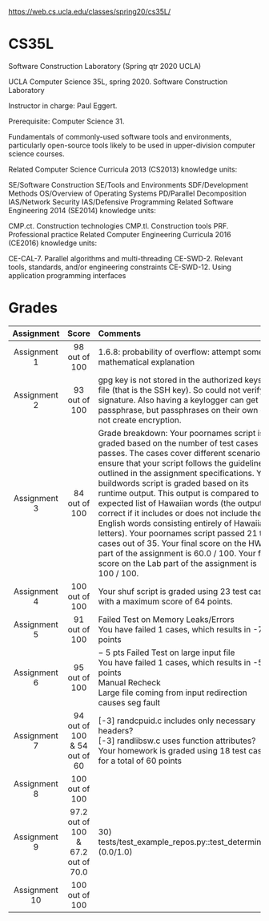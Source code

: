 https://web.cs.ucla.edu/classes/spring20/cs35L/

# CS35L
Software Construction Laboratory (Spring qtr 2020 UCLA)

UCLA Computer Science 35L, spring 2020.
Software Construction Laboratory

Instructor in charge: Paul Eggert.

Prerequisite: Computer Science 31.

Fundamentals of commonly-used software tools and environments, particularly open-source tools likely to be used in upper-division computer science courses.

Related Computer Science Curricula 2013 (CS2013) knowledge units:

SE/Software Construction
SE/Tools and Environments
SDF/Development Methods
OS/Overview of Operating Systems
PD/Parallel Decomposition
IAS/Network Security
IAS/Defensive Programming
Related Software Engineering 2014 (SE2014) knowledge units:

CMP.ct. Construction technologies
CMP.tl. Construction tools
PRF. Professional practice
Related Computer Engineering Curricula 2016 (CE2016) knowledge units:

CE-CAL-7. Parallel algorithms and multi-threading
CE-SWD-2. Relevant tools, standards, and/or engineering constraints
CE-SWD-12. Using application programming interfaces

# Grades

| Assignment | Score | Comments |
| :-: | :-: | :- |
| Assignment 1 | 98 out of 100 | 1.6.8: probability of overflow: attempt some mathematical explanation |
| Assignment 2 | 93 out of 100 | gpg key is not stored in the authorized keys file (that is the SSH key). So could not verify signature. Also having a keylogger can get a passphrase, but passphrases on their own do not create encryption. |
| Assignment 3 | 84 out of 100 | Grade breakdown: Your poornames script is graded based on the number of test cases it passes. The cases cover different scenarios to ensure that your script follows the guidelines outlined in the assignment specifications. Your buildwords script is graded based on its runtime output. This output is compared to the expected list of Hawaiian words (the output is correct if it includes or does not include the 13 English words consisting entirely of Hawaiian letters). Your poornames script passed 21 test cases out of 35. Your final score on the HW part of the assignment is 60.0 / 100. Your final score on the Lab part of the assignment is 100 / 100. |
| Assignment 4 | 100 out of 100 | Your shuf script is graded using 23 test cases with a maximum score of 64 points.|
| Assignment 5 | 91 out of 100 | Failed Test on Memory Leaks/Errors <br> You have failed 1 cases, which results in -7 points |
| Assignment 6 | 95 out of 100 | − 5 pts Failed Test on large input file <br> You have failed 1 cases, which results in -5 points <br> Manual Recheck <br> Large file coming from input redirection causes seg fault |
| Assignment 7 | 94 out of 100 & 54 out of 60 | [-3] randcpuid.c includes only necessary headers? <br> [-3] randlibsw.c uses function attributes? <br> Your homework is graded using 18 test cases for a total of 60 points |
| Assignment 8 | 100 out of 100 |  |
| Assignment 9 | 97.2 out of 100 & 67.2 out of 70.0 | 30) tests/test_example_repos.py::test_determinism (0.0/1.0) |
| Assignment 10 | 100 out of 100 |  |
